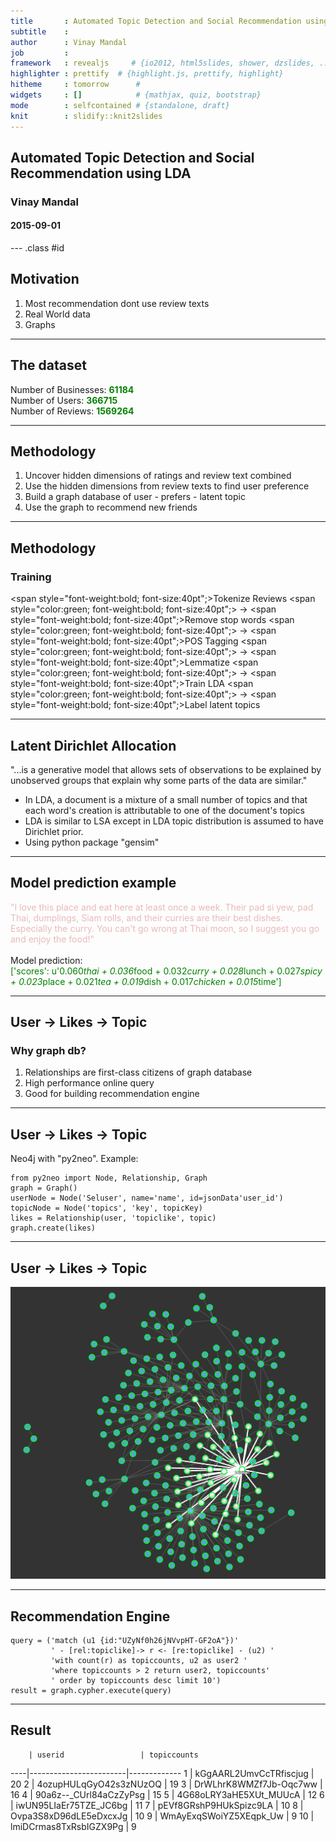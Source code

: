 ```yaml
---
title       : Automated Topic Detection and Social Recommendation using Latent Dirichlet Allocation
subtitle    : 
author      : Vinay Mandal
job         : 
framework   : revealjs     # {io2012, html5slides, shower, dzslides, ...}
highlighter : prettify  # {highlight.js, prettify, highlight}
hitheme     : tomorrow      # 
widgets     : []            # {mathjax, quiz, bootstrap}
mode        : selfcontained # {standalone, draft}
knit        : slidify::knit2slides
---
```


## Automated Topic Detection and Social Recommendation using LDA
### Vinay Mandal
#### 2015-09-01



--- .class #id 

## Motivation
1. Most recommendation dont use review texts
2. Real World data
3. Graphs

---

## The dataset

Number of Businesses: <span style="color:green; font-weight:bold">61184</span>
<br>
Number of Users: <span style="color:green; font-weight:bold">366715</span>
<br>
Number of Reviews: <span style="color:green; font-weight:bold">1569264</span>

---

## Methodology
1. Uncover hidden dimensions of ratings and review text combined
2. Use the hidden dimensions from review texts to find user preference
3. Build a graph database of user - prefers - latent topic
4. Use the graph to recommend new friends

---

## Methodology
### Training
<span style="font-weight:bold; font-size:40pt";>Tokenize Reviews<span>
<span style="color:green; font-weight:bold; font-size:40pt";> &#8594;</span>
<span style="font-weight:bold; font-size:40pt";>Remove stop words<span>
<span style="color:green; font-weight:bold; font-size:40pt";> &#8594;</span>
<span style="font-weight:bold; font-size:40pt";>POS Tagging</span>
<span style="color:green; font-weight:bold; font-size:40pt";> &#8594;</span>
<span style="font-weight:bold; font-size:40pt";>Lemmatize<span>
<span style="color:green; font-weight:bold; font-size:40pt";> &#8594;</span>
<span style="font-weight:bold; font-size:40pt";>Train LDA</span>
<span style="color:green; font-weight:bold; font-size:40pt";> &#8594;</span>
<span style="font-weight:bold; font-size:40pt";>Label latent topics</span>

---

## Latent Dirichlet Allocation
"...is a generative model that allows sets of observations to be explained by unobserved groups that explain why some parts of the data are similar." 
<br>
- In LDA, a document is a mixture of a small number of topics and that each word's creation is attributable to one of the document's topics 
- LDA is similar to LSA except in LDA topic distribution is assumed to have Dirichlet prior.
- Using python package "gensim"

---

## Model prediction example

<span style="color:#EAB9B9">"I love this place and eat here at least once a week. Their pad si yew, pad Thai, dumplings, Siam rolls, and their curries are their best dishes. Especially the curry. You can't go wrong at Thai moon, so I suggest you go and enjoy the food!"</span>
<br><br>
Model prediction: 
<br><span style="color:green">['scores': u'0.060*thai + 0.036*food + 0.032*curry + 0.028*lunch + 0.027*spicy + 0.023*place + 0.021*tea + 0.019*dish + 0.017*chicken + 0.015*time']</span>

---

## User &#8594; Likes &#8594; Topic
### Why graph db?
1. Relationships are first-class citizens of graph database
2. High performance online query
3. Good for building recommendation engine

---

## User &#8594; Likes &#8594; Topic
Neo4j with "py2neo". Example:
```
from py2neo import Node, Relationship, Graph
graph = Graph()
userNode = Node('Seluser', name='name', id=jsonData'user_id')
topicNode = Node('topics', 'key', topicKey)
likes = Relationship(user, 'topiclike', topic)
graph.create(likes)
```

---

## User &#8594; Likes &#8594; Topic
![width](assets/img/topic_graph.png)

---

## Recommendation Engine
```
query = ('match (u1 {id:"UZyNf0h26jNVvpHT-GF2oA"})'
         ' - [rel:topiclike]-> r <- [re:topiclike] - (u2) '
         'with count(r) as topiccounts, u2 as user2 '
         'where topiccounts > 2 return user2, topiccounts'
         ' order by topiccounts desc limit 10')
result = graph.cypher.execute(query)
```

---
## Result

        | userid                 | topiccounts
----|------------------------|-------------
  1 | kGgAARL2UmvCcTRfiscjug |          20
  2 | 4ozupHULqGyO42s3zNUzOQ |          19
  3 | DrWLhrK8WMZf7Jb-Oqc7ww |          16
  4 | 90a6z--_CUrl84aCzZyPsg |          15
  5 | 4G68oLRY3aHE5XUt_MUUcA |          12
  6 | iwUN95LIaEr75TZE_JC6bg |          11
  7 | pEVf8GRshP9HUkSpizc9LA |          10
  8 | Ovpa3S8xD96dLE5eDxcxJg |          10
  9 | WmAyExqSWoiYZ5XEqpk_Uw |           9
 10 | lmiDCrmas8TxRsbIGZX9Pg |           9
 
